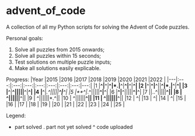 # advent_of_code
A collection of all my Python scripts for solving the Advent of Code puzzles.

Personal goals:
1) Solve all puzzles from 2015 onwards;
2) Solve all puzzles within 15 seconds;
3) Test solutions on multiple puzzle inputs;
4) Make all solutions easily explicable.

Progress:
|Year   |2015   |2016   |2017   |2018   |2019   |2020   |2021   |2022   |
|---|:---:|:---:|:---:|:---:|:---:|:---:|:---:|---:|
|1  |**^|**^|**^|*.|**^|**^|**^|**^|
|2  |**^|**^|**^||**^|*.|**^|**^|
|3  |**^|**^|||||**^|**^|
|4  |**^|*.^|||||**^|**^|
|5  |**^|*.^|||||**^|**^|
|6  |**^|**^|||||**^|**^|
|7  ||..^|||||**^||
|8  |   ^||||||**^||
|9  |   ^||||||*.^||
|10 |   ^||||||**^||
|11 |   ^||||||**^||
|12 |   ^|
|13 |   ^|
|14 |   ^|
|15 |
|16 |
|17 |
|18 |
|19 |
|20 |
|21 |
|22 |
|23 |
|24 |
|25 |

Legend:
* part solved
. part not yet solved
^ code uploaded
